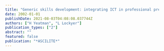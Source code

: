 ```yaml
---
title: "Generic skills development: integrating ICT in professional preparation."
date: 2002-01-01
publishDate: 2021-08-03T04:08:08.037744Z
authors: ["H Yeatman", "L Lockyer"]
publication_types: ["2"]
abstract: ""
featured: false
publication: "*ASCILITE*"
---
```


